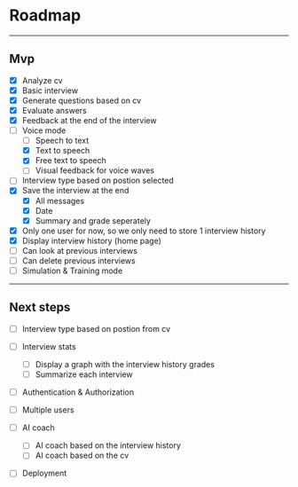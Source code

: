 # Roadmap
---
## Mvp
- [x] Analyze cv
- [x] Basic interview
- [x] Generate questions based on cv
- [x] Evaluate answers
- [x] Feedback at the end of the interview
- [ ] Voice mode
    - [ ] Speech to text
    - [x] Text to speech
    - [x] Free text to speech
    - [ ] Visual feedback for voice waves
- [ ] Interview type based on postion selected
- [x] Save the interview at the end
    - [x] All messages
    - [x] Date
    - [x] Summary and grade seperately
- [x] Only one user for now, so we only need to store 1 interview history
- [x] Display interview history (home page)
- [ ] Can look at previous interviews
- [ ] Can delete previous interviews
- [ ] Simulation & Training mode
---
## Next steps
- [ ] Interview type based on postion from cv
- [ ] Interview stats
    - [ ] Display a graph with the interview history grades
    - [ ] Summarize each interview
- [ ] Authentication & Authorization
- [ ] Multiple users
- [ ] AI coach
    - [ ] AI coach based on the interview history
    - [ ] AI coach based on the cv
- [ ] Deployment

